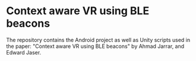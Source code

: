 # Context aware VR using BLE beacons
The repository contains the Android project as well as Unity scripts used in the paper: "Context aware VR using BLE beacons" by Ahmad Jarrar, and Edward Jaser.
